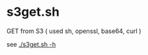 # s3get.sh
GET from S3 ( used sh, openssl, base64, curl )

see [./s3get.sh -h](https://github.com/shot056/s3get.sh/blob/master/s3get.sh#L7)
